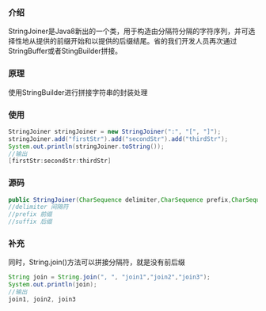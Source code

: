 ### 介绍

StringJoiner是Java8新出的一个类，用于构造由分隔符分隔的字符序列，并可选择性地从提供的前缀开始和以提供的后缀结尾。省的我们开发人员再次通过StringBuffer或者StingBuilder拼接。

### 原理

使用StringBuilder进行拼接字符串的封装处理

### 使用

```java
StringJoiner stringJoiner = new StringJoiner(":", "[", "]");
stringJoiner.add("firstStr").add("secondStr").add("thirdStr");
System.out.println(stringJoiner.toString());
//输出
[firstStr:secondStr:thirdStr]
```

### 源码

```java
public StringJoiner(CharSequence delimiter,CharSequence prefix,CharSequence suffix){}
//delimiter 间隔符
//prefix 前缀
//suffix 后缀
```

### 补充

同时，String.join()方法可以拼接分隔符，就是没有前后缀

```java
String join = String.join(", ", "join1","join2","join3");
System.out.println(join);
//输出
join1, join2, join3
```

